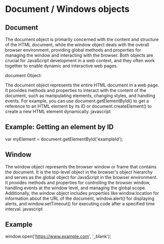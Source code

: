 # Document / Windows objects

## Document

The document object is primarily concerned with the content and structure of the HTML document, while the window object deals with the overall browser environment, providing global methods and properties for managing the window and interacting with the browser. Both objects are crucial for JavaScript development in a web context, and they often work together to enable dynamic and interactive web pages.

document Object:

The document object represents the entire HTML document in a web page.
It provides methods and properties to interact with the content of the document, such as manipulating elements, changing styles, and handling events.
For example, you can use document.getElementById() to get a reference to an HTML element by its ID or document.createElement() to create a new HTML element dynamically.
javascript
## Example: Getting an element by ID
var myElement = document.getElementById('exampleId');

## Window 

The window object represents the browser window or frame that contains the document.
It is the top-level object in the browser's object hierarchy and serves as the global object for JavaScript in the browser environment.
It provides methods and properties for controlling the browser window, handling events at the window level, and managing the global scope.
Additionally, the window object includes properties like window.location for information about the URL of the document, window.alert() for displaying alerts, and window.setTimeout() for executing code after a specified time interval.
javascript
## Example
window.open('https://www.example.com', '_blank');